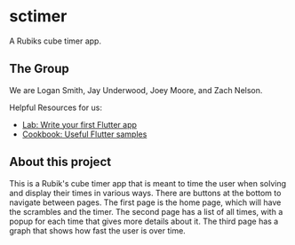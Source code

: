 # sctimer

A Rubiks cube timer app.

## The Group

We are Logan Smith, Jay Underwood, Joey Moore, and Zach Nelson.

Helpful Resources for us:

- [Lab: Write your first Flutter app](https://docs.flutter.dev/get-started/codelab)
- [Cookbook: Useful Flutter samples](https://docs.flutter.dev/cookbook)

## About this project

This is a Rubik's cube timer app that is meant to time the user when solving and display
their times in various ways. There are buttons at the bottom to navigate between pages.
The first page is the home page, which will have the scrambles and the timer. The second
page has a list of all times, with a popup for each time that gives more details about it.
The third page has a graph that shows how fast the user is over time.
